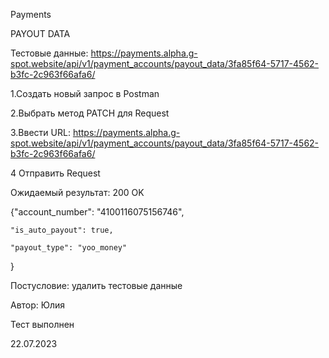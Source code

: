 Payments

PAYOUT DATA

Тестовые данные: https://payments.alpha.g-spot.website/api/v1/payment_accounts/payout_data/3fa85f64-5717-4562-b3fc-2c963f66afa6/

1.Создать новый запрос в Postman

2.Выбрать метод PATCH для Request

3.Ввести URL: https://payments.alpha.g-spot.website/api/v1/payment_accounts/payout_data/3fa85f64-5717-4562-b3fc-2c963f66afa6/

4 Отправить Request

Ожидаемый результат: 200 OK

{"account_number": "4100116075156746",
    
    "is_auto_payout": true,
    
    "payout_type": "yoo_money"
}

Постусловие: удалить тестовые данные

Автор: Юлия

Тест выполнен

22.07.2023

